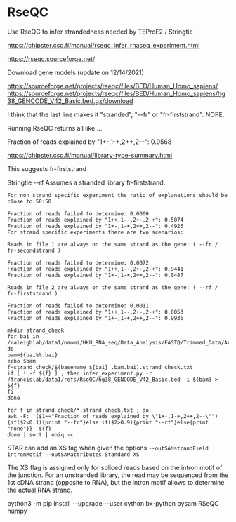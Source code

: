 
#	RseQC


Use RseQC to infer strandedness needed by TEProF2 / Stringtie



https://chipster.csc.fi/manual/rseqc_infer_rnaseq_experiment.html


https://rseqc.sourceforge.net/




Download gene models (update on 12/14/2021)

https://sourceforge.net/projects/rseqc/files/BED/Human_Homo_sapiens/
https://sourceforge.net/projects/rseqc/files/BED/Human_Homo_sapiens/hg38_GENCODE_V42_Basic.bed.gz/download




I think that the last line makes it "stranded", "--fr" or "fr-firststrand". NOPE.




Running RseQC returns all like ...

Fraction of reads explained by "1+-,1-+,2++,2--": 0.9568

https://chipster.csc.fi/manual/library-type-summary.html

This suggests fr-firststrand

Stringtie
--rf	Assumes a stranded library fr-firststrand.



```
For non strand specific experiment the ratio of explanations should be close to 50:50

Fraction of reads failed to determine: 0.0000
Fraction of reads explained by "1++,1--,2+-,2-+": 0.5074
Fraction of reads explained by "1+-,1-+,2++,2--": 0.4926
For strand specific experiments there are two scenarios:

Reads in file 1 are always on the same strand as the gene: ( --fr / fr-secondstrand )

Fraction of reads failed to determine: 0.0072
Fraction of reads explained by "1++,1--,2+-,2-+": 0.9441
Fraction of reads explained by "1+-,1-+,2++,2--": 0.0487
 
Reads in file 2 are always on the same strand as the gene: ( --rf / fr-firststrand )

Fraction of reads failed to determine: 0.0011
Fraction of reads explained by "1++,1--,2+-,2-+": 0.0053
Fraction of reads explained by "1+-,1-+,2++,2--": 0.9936
```






```
mkdir strand_check
for bai in /raleighlab/data1/naomi/HKU_RNA_seq/Data_Analysis/FASTQ/Trimmed_Data/Arriba/*Aligned.sortedByCoord.out.bam.bai; do
bam=${bai%%.bai}
echo $bam
f=strand_check/$(basename ${bai} .bam.bai).strand_check.txt
if [ ! -f ${f} ] ; then infer_experiment.py -r /francislab/data1/refs/RseQC/hg38_GENCODE_V42_Basic.bed -i ${bam} > ${f}
fi
done
```

```
for f in strand_check/*.strand_check.txt ; do
awk -F: '($1=="Fraction of reads explained by \"1+-,1-+,2++,2--\""){if($2<0.1){print "--fr"}else if($2>0.9){print "--rf"}else{print "none"}}' ${f}
done | sort | uniq -c
```




STAR can add an XS tag when given the options `--outSAMstrandField intronMotif --outSAMattributes Standard XS`

The XS flag is assigned only for spliced reads based on the intron motif of the junction.
For an unstranded library, the read may be sequenced from the 1st cDNA strand (opposite to RNA),
but the intron motif allows to determine the actual RNA strand.





python3 -m pip install --upgrade --user cython bx-python pysam RSeQC numpy

